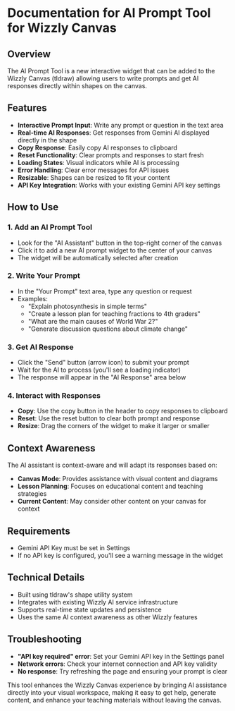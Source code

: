 # Documentation for AI Prompt Tool for Wizzly Canvas

## Overview
The AI Prompt Tool is a new interactive widget that can be added to the Wizzly Canvas (tldraw) allowing users to write prompts and get AI responses directly within shapes on the canvas.

## Features
- **Interactive Prompt Input**: Write any prompt or question in the text area
- **Real-time AI Responses**: Get responses from Gemini AI displayed directly in the shape
- **Copy Response**: Easily copy AI responses to clipboard
- **Reset Functionality**: Clear prompts and responses to start fresh
- **Loading States**: Visual indicators while AI is processing
- **Error Handling**: Clear error messages for API issues
- **Resizable**: Shapes can be resized to fit your content
- **API Key Integration**: Works with your existing Gemini API key settings

## How to Use

### 1. Add an AI Prompt Tool
- Look for the "AI Assistant" button in the top-right corner of the canvas
- Click it to add a new AI prompt widget to the center of your canvas
- The widget will be automatically selected after creation

### 2. Write Your Prompt
- In the "Your Prompt" text area, type any question or request
- Examples:
  - "Explain photosynthesis in simple terms"
  - "Create a lesson plan for teaching fractions to 4th graders"
  - "What are the main causes of World War 2?"
  - "Generate discussion questions about climate change"

### 3. Get AI Response
- Click the "Send" button (arrow icon) to submit your prompt
- Wait for the AI to process (you'll see a loading indicator)
- The response will appear in the "AI Response" area below

### 4. Interact with Responses
- **Copy**: Use the copy button in the header to copy responses to clipboard
- **Reset**: Use the reset button to clear both prompt and response
- **Resize**: Drag the corners of the widget to make it larger or smaller

## Context Awareness
The AI assistant is context-aware and will adapt its responses based on:
- **Canvas Mode**: Provides assistance with visual content and diagrams
- **Lesson Planning**: Focuses on educational content and teaching strategies
- **Current Content**: May consider other content on your canvas for context

## Requirements
- Gemini API Key must be set in Settings
- If no API key is configured, you'll see a warning message in the widget

## Technical Details
- Built using tldraw's shape utility system
- Integrates with existing Wizzly AI service infrastructure
- Supports real-time state updates and persistence
- Uses the same AI context awareness as other Wizzly features

## Troubleshooting
- **"API key required" error**: Set your Gemini API key in the Settings panel
- **Network errors**: Check your internet connection and API key validity
- **No response**: Try refreshing the page and ensuring your prompt is clear

This tool enhances the Wizzly Canvas experience by bringing AI assistance directly into your visual workspace, making it easy to get help, generate content, and enhance your teaching materials without leaving the canvas. 
